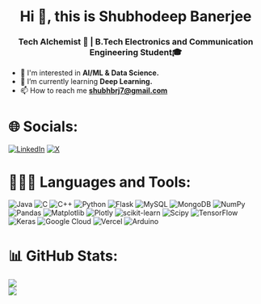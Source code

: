 <h1 align="center">Hi 👋, this is Shubhodeep Banerjee</h1>
<h3 align="center">Tech Alchemist 🚀 | B.Tech Electronics and Communication Engineering Student🎓</h3>

- 👀 I'm interested in **AI/ML & Data Science.**
- 🌱 I’m currently learning **Deep Learning.**
- 📫 How to reach me **shubhbrj7@gmail.com**
  
# 🌐 Socials:
[![LinkedIn](https://img.shields.io/badge/LinkedIn-%230077B5.svg?logo=linkedin&logoColor=white)](https://linkedin.com/in/www.linkedin.com/in/shubhodeep-banerjee07) [![X](https://img.shields.io/badge/X-black.svg?logo=X&logoColor=white)](https://x.com/@SHUBHODEEP07) 

# 👨🏻‍💻 Languages and Tools:
![Java](https://img.shields.io/badge/java-%23ED8B00.svg?style=for-the-badge&logo=openjdk&logoColor=white) ![C](https://img.shields.io/badge/c-%2300599C.svg?style=for-the-badge&logo=c&logoColor=white) ![C++](https://img.shields.io/badge/c++-%2300599C.svg?style=for-the-badge&logo=c%2B%2B&logoColor=white) ![Python](https://img.shields.io/badge/python-3670A0?style=for-the-badge&logo=python&logoColor=ffdd54) ![Flask](https://img.shields.io/badge/flask-%23000.svg?style=for-the-badge&logo=flask&logoColor=white) ![MySQL](https://img.shields.io/badge/mysql-4479A1.svg?style=for-the-badge&logo=mysql&logoColor=white) ![MongoDB](https://img.shields.io/badge/MongoDB-%234ea94b.svg?style=for-the-badge&logo=mongodb&logoColor=white) ![NumPy](https://img.shields.io/badge/numpy-%23013243.svg?style=for-the-badge&logo=numpy&logoColor=white) ![Pandas](https://img.shields.io/badge/pandas-%23150458.svg?style=for-the-badge&logo=pandas&logoColor=white) ![Matplotlib](https://img.shields.io/badge/Matplotlib-%23ffffff.svg?style=for-the-badge&logo=Matplotlib&logoColor=black) ![Plotly](https://img.shields.io/badge/Plotly-%233F4F75.svg?style=for-the-badge&logo=plotly&logoColor=white) ![scikit-learn](https://img.shields.io/badge/scikit--learn-%23F7931E.svg?style=for-the-badge&logo=scikit-learn&logoColor=white) ![Scipy](https://img.shields.io/badge/SciPy-%230C55A5.svg?style=for-the-badge&logo=scipy&logoColor=%white) ![TensorFlow](https://img.shields.io/badge/TensorFlow-%23FF6F00.svg?style=for-the-badge&logo=TensorFlow&logoColor=white) ![Keras](https://img.shields.io/badge/Keras-%23D00000.svg?style=for-the-badge&logo=Keras&logoColor=white) ![Google Cloud](https://img.shields.io/badge/GoogleCloud-%234285F4.svg?style=for-the-badge&logo=google-cloud&logoColor=white) ![Vercel](https://img.shields.io/badge/vercel-%23000000.svg?style=for-the-badge&logo=vercel&logoColor=white) ![Arduino](https://img.shields.io/badge/-Arduino-00979D?style=for-the-badge&logo=Arduino&logoColor=white)

# 📊 GitHub Stats:
 
![](https://github-readme-streak-stats.herokuapp.com/?user=shubho7&theme=vision-friendly-dark&hide_border=false)<br>
![](https://github-readme-stats.vercel.app/api/top-langs/?username=shubho7&theme=vision-friendly-dark&hide_border=false&include_all_commits=true&count_private=true&layout=compact)</br>
<!---
Shubho7/Shubho7 is a ✨ special ✨ repository because its `README.md` (this file) appears on your GitHub profile.
You can click the Preview link to take a look at your changes.  
--->
